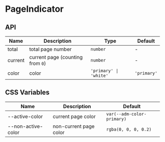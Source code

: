 # PageIndicator

<code src="./demos/demo1.tsx"></code>

## API

| Name    | Description                      | Type                   | Default     |
| ------- | -------------------------------- | ---------------------- | ----------- |
| total   | total page number                | `number`               | -           |
| current | current page (counting from `0`) | `number`               | -           |
| color   | color                            | `'primary' \| 'white'` | `'primary'` |

## CSS Variables

| Name               | Description            | Default                    |
| ------------------ | ---------------------- | -------------------------- |
| --active-color     | current page color     | `var(--adm-color-primary)` |
| --non-active-color | non-current page color | `rgba(0, 0, 0, 0.2)`       |
